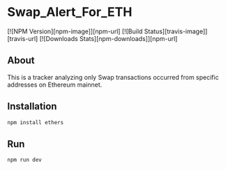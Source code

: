 # Swap_Alert_For_ETH

[![NPM Version][npm-image]][npm-url]
[![Build Status][travis-image]][travis-url]
[![Downloads Stats][npm-downloads]][npm-url]

## About

This is a tracker analyzing only Swap transactions occurred from specific addresses on Ethereum mainnet.

## Installation

```sh
npm install ethers
```

## Run

```sh
npm run dev
```
